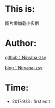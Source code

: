 # This is:

图片懒加载小实例


# Author:

<a href="https://github.com/Nirvana-zsy">github：Nirvana-zsy</a>

<a href="https://www.cnblogs.com/Nirvana-zsy">blog：Nirvana-zsy</a>

# Time:

* 2017.9.13 : first edit

